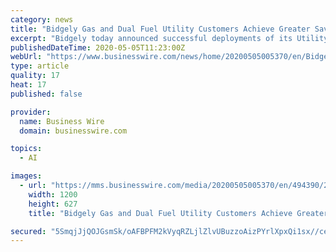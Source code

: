 ```yaml
---
category: news
title: "Bidgely Gas and Dual Fuel Utility Customers Achieve Greater Savings and Resilience With Artificial Intelligence"
excerpt: "Bidgely today announced successful deployments of its UtilityAI™ Platform solution for gas and dual fuel utilities, delivering results that exceeded e"
publishedDateTime: 2020-05-05T11:23:00Z
webUrl: "https://www.businesswire.com/news/home/20200505005370/en/Bidgely-Gas-Dual-Fuel-Utility-Customers-Achieve"
type: article
quality: 17
heat: 17
published: false

provider:
  name: Business Wire
  domain: businesswire.com

topics:
  - AI

images:
  - url: "https://mms.businesswire.com/media/20200505005370/en/494390/23/Logo_USE_THIS.jpg"
    width: 1200
    height: 627
    title: "Bidgely Gas and Dual Fuel Utility Customers Achieve Greater Savings and Resilience With Artificial Intelligence"

secured: "5SmqjJjQOJGsmSk/oAFBPFM2kVyqRZLjlZlvUBuzzoAizPYrlXpxQi1sx//ceQkkK1AsuFEsgTmeEsIwmk3qUyyrxYuoYAu/HANXClMmhg937uVz9ZG6RyyhSWqrmqh2VNHfsgZuRdxyuQujedtYK92UGeMN4T0C5K7zLxbvki00zkkZGU6dALwbjwhS2EJgcOG9K4RquuqDnqLzH9GX50BqV0YsbeqUPsKnvk1hVWI4GL5qEnkV8Drs1VurJiJ/JgOvHnNFFaALBz+fzTl5olyT7whn3WTAXUJSLiGUh58kQtoJKAVgPI6TmN1wt4AA;9MGhdH9i6Uyy1vPAxn7w6w=="
---
```


